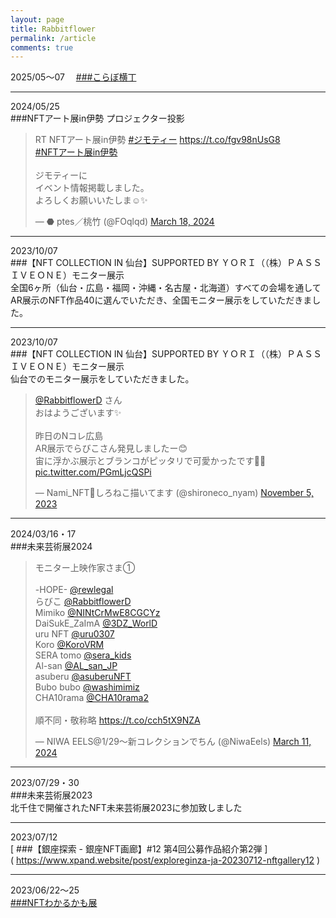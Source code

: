 ```yaml
---
layout: page
title: Rabbitflower
permalink: /article
comments: true
---
```

  
2025/05～07　
[ ###こらぼ横丁 ]( https://newrabi.rabbitflowerdiary.com/collabo202505 )  
  

***
2024/05/25  
###NFTアート展in伊勢 プロジェクター投影  
<blockquote class="twitter-tweet"><p lang="ja" dir="ltr">RT NFTアート展in伊勢 <a href="https://twitter.com/hashtag/%E3%82%B8%E3%83%A2%E3%83%86%E3%82%A3%E3%83%BC?src=hash&amp;ref_src=twsrc%5Etfw">#ジモティー</a> <a href="https://t.co/fgv98nUsG8">https://t.co/fgv98nUsG8</a><br> <a href="https://twitter.com/hashtag/NFT%E3%82%A2%E3%83%BC%E3%83%88%E5%B1%95in%E4%BC%8A%E5%8B%A2?src=hash&amp;ref_src=twsrc%5Etfw">#NFTアート展in伊勢</a> <br><br>ジモティーに<br>イベント情報掲載しました。<br>よろしくお願いいたしま☺️✨</p>&mdash; ⬣ ptes／桃竹 (@FOqlqd) <a href="https://twitter.com/FOqlqd/status/1769599494822494295?ref_src=twsrc%5Etfw">March 18, 2024</a></blockquote> <script async src="https://platform.twitter.com/widgets.js" charset="utf-8"></script>   
  

***
2023/10/07  
###【NFT COLLECTION IN 仙台】SUPPORTED BY ＹＯＲＩ（（株）ＰＡＳＳＩＶＥＯＮＥ）モニター展示  
全国6ヶ所（仙台・広島・福岡・沖縄・名古屋・北海道）すべての会場を通して AR展示のNFT作品40に選んでいただき、全国モニター展示をしていただきました。  
  

***
2023/10/07  
###【NFT COLLECTION IN 仙台】SUPPORTED BY ＹＯＲＩ（（株）ＰＡＳＳＩＶＥＯＮＥ）モニター展示  
仙台でのモニター展示をしていただきました。  

<blockquote class="twitter-tweet"><p lang="ja" dir="ltr"><a href="https://twitter.com/RabbitflowerD?ref_src=twsrc%5Etfw">@RabbitflowerD</a> さん<br>おはようございます✨<br><br>昨日のNコレ広島<br>AR展示でらびこさん発見しましたー😊<br>宙に浮かぶ展示とブランコがピッタリで可愛かったです💖✨ <a href="https://t.co/PGmLjcQSPi">pic.twitter.com/PGmLjcQSPi</a></p>&mdash; Nami_NFT🤍しろねこ描いてます (@shironeco_nyam) <a href="https://twitter.com/shironeco_nyam/status/1720957138317836407?ref_src=twsrc%5Etfw">November 5, 2023</a></blockquote> <script async src="https://platform.twitter.com/widgets.js" charset="utf-8"></script>
 

***
2024/03/16・17  
###未来芸術展2024  
<blockquote class="twitter-tweet"><p lang="ja" dir="ltr">モニター上映作家さま①<br><br>-HOPE- <a href="https://twitter.com/rewlegal?ref_src=twsrc%5Etfw">@rewlegal</a><br>らびこ <a href="https://twitter.com/RabbitflowerD?ref_src=twsrc%5Etfw">@RabbitflowerD</a><br>Mimiko <a href="https://twitter.com/NINtCrMwE8CGCYz?ref_src=twsrc%5Etfw">@NINtCrMwE8CGCYz</a><br>DaiSukE_ZaImA <a href="https://twitter.com/3DZ_WorlD?ref_src=twsrc%5Etfw">@3DZ_WorlD</a><br>uru NFT <a href="https://twitter.com/uru0307?ref_src=twsrc%5Etfw">@uru0307</a><br>Koro <a href="https://twitter.com/KoroVRM?ref_src=twsrc%5Etfw">@KoroVRM</a><br>SERA tomo <a href="https://twitter.com/sera_kids?ref_src=twsrc%5Etfw">@sera_kids</a><br>Al-san <a href="https://twitter.com/AL_san_JP?ref_src=twsrc%5Etfw">@AL_san_JP</a><br>asuberu <a href="https://twitter.com/asuberuNFT?ref_src=twsrc%5Etfw">@asuberuNFT</a><br>Bubo bubo <a href="https://twitter.com/washimimiz?ref_src=twsrc%5Etfw">@washimimiz</a><br>CHA10rama <a href="https://twitter.com/CHA10rama2?ref_src=twsrc%5Etfw">@CHA10rama2</a><br><br>順不同・敬称略 <a href="https://t.co/cch5tX9NZA">https://t.co/cch5tX9NZA</a></p>&mdash; NIWA EELS@1/29〜新コレクションでちん (@NiwaEels) <a href="https://twitter.com/NiwaEels/status/1767035688137183380?ref_src=twsrc%5Etfw">March 11, 2024</a></blockquote> <script async src="https://platform.twitter.com/widgets.js" charset="utf-8"></script>  
  

***
2023/07/29・30  
###未来芸術展2023  
北千住で開催されたNFT未来芸術展2023に参加致しました  
  

***
2023/07/12  
[ ###【銀座探索 - 銀座NFT画廊】#12 第4回公募作品紹介第2弾 ]  
( https://www.xpand.website/post/exploreginza-ja-20230712-nftgallery12 )  

  
***
2023/06/22～25  
[ ###NFTわかるかも展 ]( http://nft-wakarukamo.laughing-cube.com/ )   

